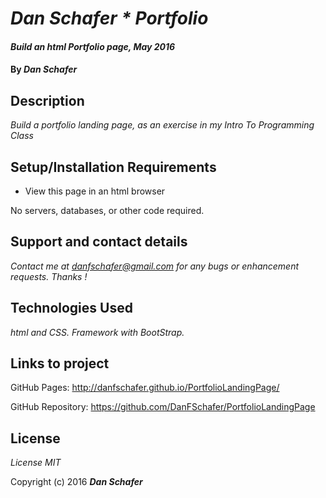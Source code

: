 # _Dan Schafer * Portfolio_

#### _Build an html Portfolio page, May 2016_

#### By _**Dan Schafer**_

## Description

_Build a portfolio landing page, as an exercise in my Intro To Programming Class_

## Setup/Installation Requirements

* View this page in an html browser

No servers, databases, or other code required.

## Support and contact details

_Contact me at danfschafer@gmail.com for any bugs or enhancement requests. Thanks !_

## Technologies Used

_html and CSS. Framework with BootStrap._

## Links to project
GitHub Pages: http://danfschafer.github.io/PortfolioLandingPage/

GitHub Repository: https://github.com/DanFSchafer/PortfolioLandingPage

## License

*License MIT*

Copyright (c) 2016 **_Dan Schafer_**

